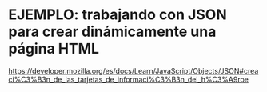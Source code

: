 # EJEMPLO: trabajando con JSON para crear dinámicamente una página HTML

https://developer.mozilla.org/es/docs/Learn/JavaScript/Objects/JSON#creaci%C3%B3n_de_las_tarjetas_de_informaci%C3%B3n_del_h%C3%A9roe
